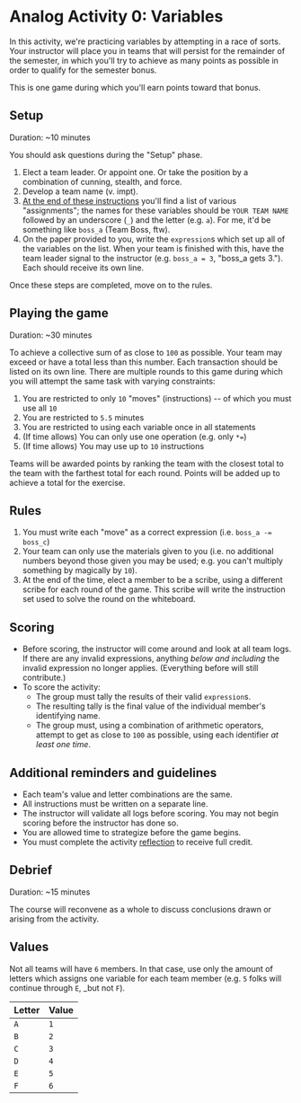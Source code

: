 # Analog Activity 0: Variables

In this activity, we're practicing variables by attempting in a race of sorts. Your instructor will place you in teams that will persist for the remainder of the semester, in which you'll try to achieve as many points as possible in order to qualify for the semester bonus.

This is one game during which you'll earn points toward that bonus.

## Setup

Duration: ~10 minutes

You should ask questions during the "Setup" phase.

1. Elect a team leader. Or appoint one. Or take the position by a combination of cunning, stealth, and force.
2. Develop a team name (v. impt).
3. [At the end of these instructions](#Values) you'll find a list of various "assignments"; the names for these variables should be `YOUR TEAM NAME` followed by an underscore (`_`) and the letter (e.g. `a`). For me, it'd be something like `boss_a` (Team Boss, ftw).
4. On the paper provided to you, write the `expression`s which set up all of the variables on the list. When your team is finished with this, have the team leader signal to the instructor (e.g. `boss_a = 3`, "boss_a gets 3."). Each should receive its own line.

Once these steps are completed, move on to the rules.

## Playing the game

Duration: ~30 minutes

To achieve a collective sum of as close to `100` as possible. Your team may exceed or have a total less than this number. Each transaction should be listed on its own line. There are multiple rounds to this game during which you will attempt the same task with varying constraints:

1. You are restricted to only `10` "moves" (instructions) -- of which you must use all `10`
2. You are restricted to `5.5` minutes
3. You are restricted to using each variable once in all statements
4. (If time allows) You can only use one operation (e.g. only `*=`)
5. (If time allows) You may use up to `10` instructions

Teams will be awarded points by ranking the team with the closest total to the team with the farthest total for each round. Points will be added up to achieve a total for the exercise.

## Rules

1. You must write each "move" as a correct expression (i.e. `boss_a -= boss_c`)
2. Your team can only use the materials given to you (i.e. no additional numbers beyond those given you may be used; e.g. you can't multiply something by magically by `10`).
3. At the end of the time, elect a member to be a scribe, using a different scribe for each round of the game. This scribe will write the instruction set used to solve the round on the whiteboard.

## Scoring

* Before scoring, the instructor will come around and look at all team logs. If there are any invalid expressions, anything _below and including_ the invalid expression no longer applies. (Everything before will still contribute.)
* To score the activity:
  * The group must tally the results of their valid `expression`s.
  * The resulting tally is the final value of the individual member's identifying name.
  * The group must, using a combination of arithmetic operators, attempt to get as close to `100` as possible, using each identifier _at least one time_.

## Additional reminders and guidelines

* Each team's value and letter combinations are the same.
* All instructions must be written on a separate line.
* The instructor will validate all logs before scoring. You may not begin scoring before the instructor has done so.
* You are allowed time to strategize before the game begins.
* You must complete the activity [reflection](writing/reflection.md) to receive full credit.

## Debrief

Duration: ~15 minutes

The course will reconvene as a whole to discuss conclusions drawn or arising from the activity.

## Values

Not all teams will have `6` members. In that case, use only the amount of letters which assigns one variable for each team member (e.g. `5` folks will continue through `E`, _but not `F`).

|Letter |Value |
|:------|:-----|
|`A`    |`1`   |
|`B`    |`2`   |
|`C`    |`3`   |
|`D`    |`4`   |
|`E`    |`5`   |
|`F`    |`6`   |